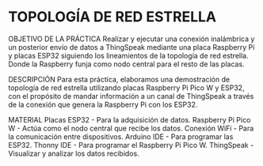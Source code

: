 # TOPOLOGÍA DE RED ESTRELLA

OBJETIVO DE LA PRÁCTICA
Realizar y ejecutar una conexión inalámbrica y un posterior envío de datos a ThingSpeak mediante una placa Raspberry Pi y placas ESP32 siguiendo los lineamientos de la topología de red estrella. Donde la Raspberry funja como nodo central para el resto de las placas.

DESCRIPCIÓN
Para esta práctica, elaboramos una demostración de topología de red estrella utilizando placas Raspberry Pi Pico W y ESP32, con el propósito de mandar información a un canal de ThingSpeak a través de la conexión que genera la Raspberry Pi con los ESP32. 

MATERIAL
Placas ESP32 - Para la adquisición de datos.
Raspberry Pi Pico W - Actúa como el nodo central que recibe los datos.
Conexión WiFi - Para la comunicación entre dispositivos.
Arduino IDE - Para programar las ESP32.
Thonny IDE - Para programar el Raspberry Pi Pico W.
ThingSpeak - Visualizar y analizar los datos recibidos.

